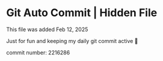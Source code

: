 # Git Auto Commit | Hidden File

This file was added Feb 12, 2025

Just for fun and keeping my daily git commit active 🤪

commit number: 2216286
